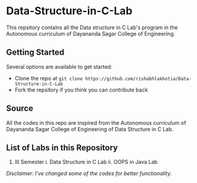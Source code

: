 # Data-Structure-in-C-Lab
This repsitory contains all the Data structure in C Lab's program in the Autonomous curriculum of Dayananda Sagar College of Engineering.

## Getting Started
Several options are available to get started:
* Clone the repo at `git clone https://github.com/rishabhlakhotia/Data-Structure-in-C-Lab`
* Fork the repsitory if you think you can contribute back

## Source
All the codes in this repo are inspired from the Autonomous curriculum of Dayananda Sagar College of Engineering of Data Structure in C Lab.

## List of Labs in this Repository
1. III Semester
      i. Data Structure in C Lab
      ii. OOPS in Java Lab


*Disclaimer: I've changed some of the codes for better functionality.*
